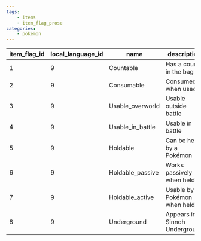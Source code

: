```yaml
---
tags:
    - items
    - item_flag_prose
categories:
    - pokemon
---
```


| item_flag_id | local_language_id |       name       |          description          |
|--------------|-------------------|------------------|-------------------------------|
| 1            | 9                 | Countable        | Has a count in the bag        |
| 2            | 9                 | Consumable       | Consumed when used            |
| 3            | 9                 | Usable_overworld | Usable outside battle         |
| 4            | 9                 | Usable_in_battle | Usable in battle              |
| 5            | 9                 | Holdable         | Can be held by a Pokémon      |
| 6            | 9                 | Holdable_passive | Works passively when held     |
| 7            | 9                 | Holdable_active  | Usable by a Pokémon when held |
| 8            | 9                 | Underground      | Appears in Sinnoh Underground |
